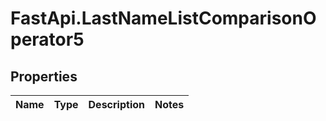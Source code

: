 # FastApi.LastNameListComparisonOperator5

## Properties
Name | Type | Description | Notes
------------ | ------------- | ------------- | -------------
